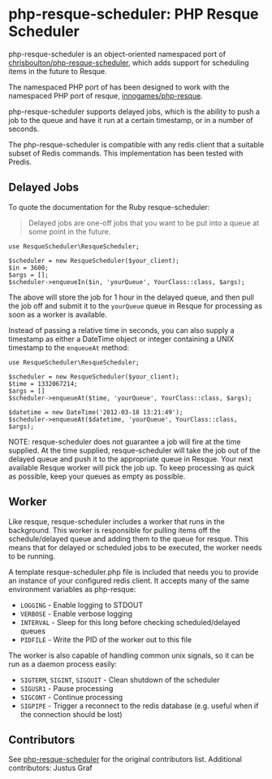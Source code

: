 php-resque-scheduler: PHP Resque Scheduler
==========================================

php-resque-scheduler is an object-oriented namespaced port of [chrisboulton/php-resque-scheduler](https://github.com/chrisboulton/php-resque-scheduler),
which adds support for scheduling items in the future to Resque.

The namespaced PHP port of has been designed to work with the namespaced PHP port of resque,
[innogames/php-resque](https://github.com/innogames/php-resque).

php-resque-scheduler supports delayed jobs, which is the ability to push a job to the queue and have it run at a certain
timestamp, or in a number of seconds.

The php-resque-scheduler is compatible with any redis client that a suitable subset of Redis commands.
This implementation has been tested with Predis.

## Delayed Jobs

To quote the documentation for the Ruby resque-scheduler:

> Delayed jobs are one-off jobs that you want to be put into a queue at some
point in the future.
   
    use ResqueScheduler\ResqueScheduler;

    $scheduler = new ResqueScheduler($your_client);
    $in = 3600;
    $args = [];
    $scheduler->enqueueIn($in, 'yourQueue', YourClass::class, $args);

The above will store the job for 1 hour in the delayed queue, and then pull the
job off and submit it to the `yourQueue` queue in Resque for processing as soon as
a worker is available.

Instead of passing a relative time in seconds, you can also supply a timestamp
as either a DateTime object or integer containing a UNIX timestamp to the
`enqueueAt` method:

	use ResqueScheduler\ResqueScheduler;

    $scheduler = new ResqueScheduler($your_client);
    $time = 1332067214;
    $args = []
    $scheduler->enqueueAt($time, 'yourQueue', YourClass::class, $args);

	$datetime = new DateTime('2012-03-18 13:21:49');
	$scheduler->enqueueAt($datetime, 'yourQueue', YourClass::class, $args);

NOTE: resque-scheduler does not guarantee a job will fire at the time supplied.
At the time supplied, resque-scheduler will take the job out of the delayed
queue and push it to the appropriate queue in Resque. Your next available Resque
worker will pick the job up. To keep processing as quick as possible, keep your
queues as empty as possible.

## Worker

Like resque, resque-scheduler includes a worker that runs in the background. This
worker is responsible for pulling items off the schedule/delayed queue and adding
them to the queue for resque. This means that for delayed or scheduled jobs to be
executed, the worker needs to be running.

A template resque-scheduler.php file is included that needs you to provide an instance of your configured redis client.
It accepts many of the same environment variables as php-resque:

* `LOGGING` - Enable logging to STDOUT
* `VERBOSE` - Enable verbose logging
* `INTERVAL` - Sleep for this long before checking scheduled/delayed queues
* `PIDFILE` - Write the PID of the worker out to this file

The worker is also capable of handling common unix signals, so it can be run as a daemon process easily:
* `SIGTERM`, `SIGINT`, `SIGQUIT` - Clean shutdown of the scheduler
* `SIGUSR1` - Pause processing
* `SIGCONT` - Continue processing
* `SIGPIPE` - Trigger a reconnect to the redis database (e.g. useful when if the connection should be lost)

## Contributors ##

See [php-resque-scheduler](https://github.com/chrisboulton/php-resque-scheduler) for the original contributors list.
Additional contributors:
Justus Graf